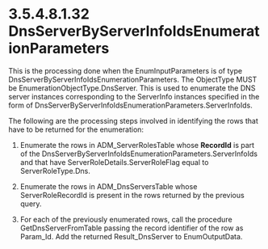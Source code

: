 <html dir="LTR" xmlns:mshelp="http://msdn.microsoft.com/mshelp" xmlns:ddue="http://ddue.schemas.microsoft.com/authoring/2003/5" xmlns:xlink="http://www.w3.org/1999/xlink" xmlns:tool="http://www.microsoft.com/tooltip">
 <body>
 <div id="header">
 <h1 class="heading">3.5.4.8.1.32 DnsServerByServerInfoIdsEnumerationParameters</h1>
 </div>
 <div id="mainSection">
 <div id="mainBody">
 <div id="allHistory" class="saveHistory"></div>
 <div id="sectionSection0" class="section" name="collapseableSection">
 

<p>This is the processing done when the EnumInputParameters is
of type DnsServerByServerInfoIdsEnumerationParameters. The ObjectType MUST be
EnumerationObjectType.DnsServer. This is used to enumerate the DNS server
instances corresponding to the ServerInfo instances specified in the form of
DnsServerByServerInfoIdsEnumerationParameters.ServerInfoIds. </p>

<p>The following are the processing steps involved in
identifying the rows that have to be returned for the enumeration:</p>

<ol><li><p><span> </span>Enumerate the
rows in ADM_ServerRolesTable whose <b>RecordId</b> is part of the
DnsServerByServerInfoIdsEnumerationParameters.ServerInfoIds and that have ServerRoleDetails.ServerRoleFlag
equal to ServerRoleType.Dns.</p>

</li><li><p><span> </span>Enumerate the
rows in ADM_DnsServersTable whose ServerRoleRecordId is present in the rows
returned by the previous query.</p>

</li><li><p><span> </span>For each of the
previously enumerated rows, call the procedure GetDnsServerFromTable passing
the record identifier of the row as Param_Id. Add the returned Result_DnsServer
to EnumOutputData.</p>

</li></ol>
 </div>
 </div>
 </div>
 </body>
</html>